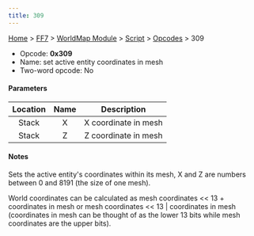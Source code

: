```yaml
---
title: 309
---
```


[Home](../../../../index.md) > [FF7](../../../../FF7.md) > [WorldMap Module](../../../WorldMap_Module.md) > [Script](../../Script.md) > [Opcodes](../Opcodes.md) > 309

-   Opcode: **0x309**
-   Name: set active entity coordinates in mesh
-   Two-word opcode: No

#### Parameters

| Location | Name |     Description      |
|:--------:|:----:|:--------------------:|
|  Stack   |  X   | X coordinate in mesh |
|  Stack   |  Z   | Z coordinate in mesh |

#### Notes

Sets the active entity's coordinates within its mesh, X and Z are numbers between 0 and 8191 (the size of one mesh).

World coordinates can be calculated as mesh coordinates &lt;&lt; 13 + coordinates in mesh or mesh coordinates &lt;&lt; 13 \| coordinates in mesh (coordinates in mesh can be thought of as the lower 13 bits while mesh coordinates are the upper bits).
